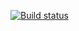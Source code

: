[![Build status](https://ci.appveyor.com/api/projects/status/77b6p9xt9rxi3db9?svg=true)](https://ci.appveyor.com/project/Elena-S04/ahj-testing)